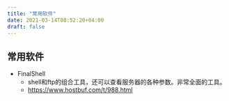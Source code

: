 ```yaml
---
title: "常用软件"
date: 2021-03-14T08:52:20+04:00
draft: false
---
```


## 常用软件

- FinalShell
  - shell和ftp的组合工具，还可以查看服务器的各种参数。非常全面的工具。
  - https://www.hostbuf.com/t/988.html

